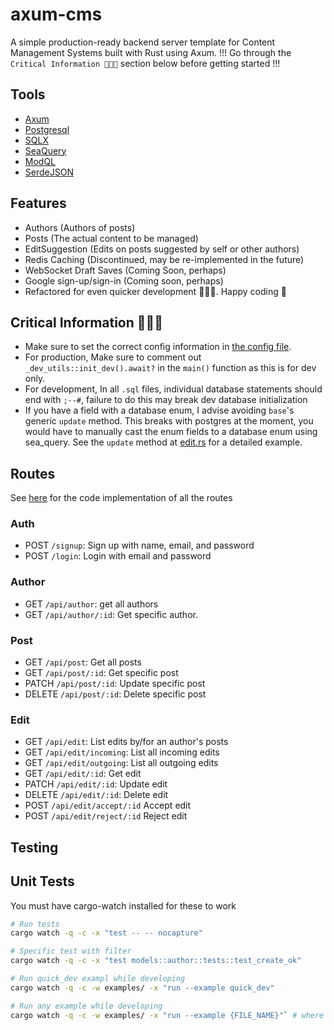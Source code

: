 # axum-cms
A simple production-ready backend server template for Content Management Systems built with Rust using Axum.
!!! Go through the `Critical Information 🚨🚨🚨` section below before getting started !!!

## Tools
- [Axum](https://docs.rs/axum/latest/axum/)
- [Postgresql](https://www.postgresql.org/)
- [SQLX](https://docs.rs/sqlx/latest/sqlx/)
- [SeaQuery](https://docs.rs/sea-query/latest/sea_query/)
- [ModQL](https://docs.rs/modql/latest/modql/)
- [SerdeJSON](https://docs.rs/serde_json/latest/serde_json/)

## Features
- Authors (Authors of posts)
- Posts (The actual content to be managed)
- EditSuggestion (Edits on posts suggested by self or other authors)
- Redis Caching (Discontinued, may be re-implemented in the future)
- WebSocket Draft Saves (Coming Soon, perhaps)
- Google sign-up/sign-in (Coming soon, perhaps)
- Refactored for even quicker development 🚀🚀🚀. Happy coding 💫

## Critical Information 🚨🚨🚨
- Make sure to set the correct config information in [the config file](.cargo/config.toml).
- For production, Make sure to comment out `_dev_utils::init_dev().await?` in the `main()` function as this is for dev only.
- For development, In all `.sql` files, individual database statements should end with `;--#`, failure to do this may break dev database initialization
- If you have a field with a database enum, I advise avoiding `base`'s generic `update` method. This breaks with postgres at the moment, you would have to manually cast the enum fields to a database enum using sea_query. See the `update` method at [edit.rs](src/models/edit.rs) for a detailed example.

## Routes
See [here](src/web/routes/mod.rs) for the code implementation of all the routes
### Auth
- POST `/signup`: Sign up with name, email, and password
- POST `/login`: Login with email and password

### Author
- GET `/api/author`: get all authors
- GET `/api/author/:id`: Get specific author.
<!-- - PATCH `/author/:id`: Edit specific author. -->

### Post
- GET `/api/post`: Get all posts
- GET `/api/post/:id`: Get specific post
- PATCH `/api/post/:id`: Update specific post
- DELETE `/api/post/:id`: Delete specific post

### Edit
- GET `/api/edit`: List edits by/for an author's posts
- GET `/api/edit/incoming`: List all incoming edits
- GET `/api/edit/outgoing`: List all outgoing edits
- GET `/api/edit/:id`: Get edit
- PATCH `/api/edit/:id`: Update edit
- DELETE `/api/edit/:id`: Delete edit
- POST `/api/edit/accept/:id` Accept edit
- POST `/api/edit/reject/:id` Reject edit

## Testing
## Unit Tests
You must have cargo-watch installed for these to work
```sh
# Run tests
cargo watch -q -c -x "test -- -- nocapture"

# Specific test with filter
cargo watch -q -c -x "test models::author::tests::test_create_ok"

# Run quick_dev exampl while developing
cargo watch -q -c -w examples/ -x "run --example quick_dev"

# Run any example while developing
cargo watch -q -c -w examples/ -x "run --example {FILE_NAME}"` # where `FILE_NAME` is the name of the file containing the test
```
<!-- ## Instructions
1. Setup your configuration in [the config file](.cargo/config.toml).
2. With all your environment variables set, start up your postgres dev server.
```sh
# Default config
# Start postgresql server docker image:
docker run --rm --name pg -p 5433:5433 \
   -e POSTGRES_PASSWORD=welcome \
   postgres:15

# (optional) To have a psql terminal on pg. 
# In another terminal (tab) run psql:
docker exec -it -u postgres pg psql

# (optional) For pg to print all sql statements.
# In psql command line started above.
ALTER DATABASE postgres SET log_statement = 'all';
```

3. Run `cargo run` in your terminal to compile and run your project.
4. To deploy to docker, run the deploy script with the command `./deploy.sh` in the project directory

 -->

<!-- ## Notes
- **IMPORTANT!**: If you decide to change `DEV_DATABASE_URL`, edit the following files accordingly:
	- `sql\dev_initial\00-recreate-db.sql`
	- `src\_dev_utils\dev_db.rs`
- Use the "WithRejection\<`CUSTOM_JSON_BODY`, ApiError>" as Json body type in order to enable JSON extraction errors
- All errors can be found in `src/models/error.rs` in the `Error` enum. You may write custom responses for each error inside the `impl IntoResponse` block for the `Error` enum
- All fixtures are prefixed with 'fx'
- Tests are stored in: `/examples` folder 
- Run the tests with the command: `cargo run --example {FILE_NAME}`, where `FILE_NAME` is the name of the file containing the test
- With `cargo watch` installed, Re-run the test on each file save with the command: `cargo watch -q -c -w examples/ -x "run --example {FILE_NAME}"`, where `FILE_NAME` is the name of the file containing the test -->
